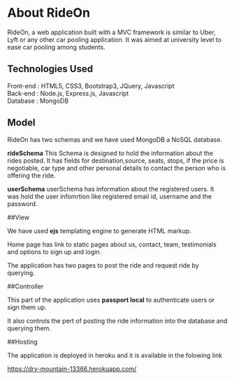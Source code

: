 # About RideOn
RideOn, a web application built with a MVC framework is similar to Uber, Lyft or any other car pooling application. It was aimed at university level to ease car pooling among students. 


## Technologies Used

Front-end : HTML5, CSS3, Bootstrap3, JQuery, Javascript  
Back-end  : Node.js, Express.js, Javascript  
Database  : MongoDB  

## Model

RideOn has two schemas and we have used MongoDB a NoSQL database.

**rideSchema**
This Schema is designed to hold the information about the rides posted.
It has fields for destination,source, seats, stops, if the price is negotiable, car type and other personal details to contact the person who is offering the ride. 

**userSchema**
userSchema has information about the registered users.
It was hold the user infomrtion like registered email id, username and the password.


##View

We have used **ejs** templating engine to generate HTML markup.

Home page has link to static pages about us, contact, team, testimonials and options to sign up and login.

The application has two pages to post the ride and request ride by querying.


##Controller

This part of the application uses **passport local** to authenticate users or sign them up.

It also controls the pert of posting the ride information into the database and querying them.


##Hosting

The application is deployed in heroku and it is available in the folowing link

 https://dry-mountain-13366.herokuapp.com/













